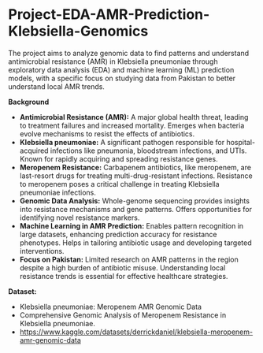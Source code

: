 # Project-EDA-AMR-Prediction-Klebsiella-Genomics
The project aims to analyze genomic data to find patterns and understand antimicrobial resistance (AMR) in Klebsiella pneumoniae through exploratory data analysis (EDA) and machine learning (ML) prediction models, with a specific focus on studying data from Pakistan to better understand local AMR trends.


**Background**

- **Antimicrobial Resistance (AMR):** A major global health threat, leading to treatment failures and increased mortality. Emerges when bacteria evolve mechanisms to resist the effects of antibiotics.
- **Klebsiella pneumoniae:** A significant pathogen responsible for hospital-acquired infections like pneumonia, bloodstream infections, and UTIs. Known for rapidly acquiring and spreading resistance genes.
- **Meropenem Resistance:** Carbapenem antibiotics, like meropenem, are last-resort drugs for treating multi-drug-resistant infections. Resistance to meropenem poses a critical challenge in treating Klebsiella pneumoniae infections.
- **Genomic Data Analysis:** Whole-genome sequencing provides insights into resistance mechanisms and gene patterns. Offers opportunities for identifying novel resistance markers.
- **Machine Learning in AMR Prediction:** Enables pattern recognition in large datasets, enhancing prediction accuracy for resistance phenotypes. Helps in tailoring antibiotic usage and developing targeted interventions.
- **Focus on Pakistan:** Limited research on AMR patterns in the region despite a high burden of antibiotic misuse. Understanding local resistance trends is essential for effective healthcare strategies.

  
**Dataset:**
* Klebsiella pneumoniae: Meropenem AMR Genomic Data
* Comprehensive Genomic Analysis of Meropenem Resistance in Klebsiella pneumoniae.
* https://www.kaggle.com/datasets/derrickdaniel/klebsiella-meropenem-amr-genomic-data
